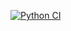 [![Python CI](https://github.com/Trevinter/hexlet_pytest/actions/workflows/pyci.yml/badge.svg)](https://github.com/Trevinter/hexlet_pytest/actions/workflows/pyci.yml)